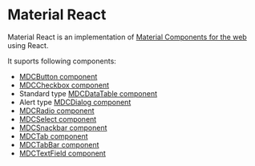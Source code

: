 # Material React

Material React is an implementation of [Material Components for the web](https://github.com/material-components/material-components-web) using React.

It suports following components:

* [MDCButton component](https://github.com/material-components/material-components-web/tree/master/packages/mdc-button#readme)
* [MDCCheckbox component](https://github.com/material-components/material-components-web/tree/master/packages/mdc-checkbox#readme)
* Standard type [MDCDataTable component](https://github.com/material-components/material-components-web/tree/master/packages/mdc-data-table#readme)
* Alert type [MDCDialog component](https://github.com/material-components/material-components-web/tree/master/packages/mdc-dialog#readme)
* [MDCRadio component](https://github.com/material-components/material-components-web/tree/master/packages/mdc-radio#readme)
* [MDCSelect component](https://github.com/material-components/material-components-web/tree/master/packages/mdc-select#readme)
* [MDCSnackbar component](https://github.com/material-components/material-components-web/tree/master/packages/mdc-snackbar#readme)
* [MDCTab component](https://github.com/material-components/material-components-web/tree/master/packages/mdc-tab#readme)
* [MDCTabBar component](https://github.com/material-components/material-components-web/tree/master/packages/mdc-tab-bar#readme)
* [MDCTextField component](https://github.com/material-components/material-components-web/tree/master/packages/mdc-textfield#readme)
